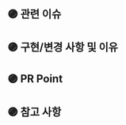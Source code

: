 ## 🟣 관련 이슈

<!-- 관련있는 이슈 번호(#000)을 적어주세요. -->

## 🟣 구현/변경 사항 및 이유

<!-- 구현/변경한 내용과 그 이유를 적어주세요. -->

## 🟣 PR Point

<!-- 리뷰어 분들이 집중적으로 보셨으면 하는 내용을 적어주세요 -->

## 🟣 참고 사항

<!-- 참고할 사항(+스크린샷)이 있다면 적어주세요. -->
